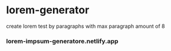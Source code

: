 # lorem-generator
create lorem test by paragraphs with max paragraph amount of 8


<h3>lorem-impsum-generatore.netlify.app</h3>
